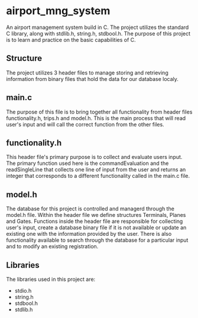 # airport_mng_system
An airport management system build in C. The project utilizes the standard C library, along with stdlib.h, string.h, stdbool.h. The purpose of this project is to learn and practice on the basic capabilities of C. 

## Structure
The project utilizes 3 header files to manage storing and retrieving information from binary files that hold the data for our database localy. 

## main.c
The purpose of this file is to bring together all functionality from header files functionality.h, trips.h and model.h. This is the main process that will read user's input and will call the correct function from the other files. 

## functionality.h
This header file's primary purpose is to collect and evaluate users input. The primary function used here is the commandEvaluation and the readSingleLine that collects one line of input from the user and returns an integer that corresponds to a different functionality called in the main.c file. 

## model.h 
The database for this project is controlled and managerd through the model.h file. Within the header file we define structures Terminals, Planes and Gates. Functions inside the header file are responsible for collecting user's input, create a database binary file if it is not available or update an existing one with the information provided by the user. There is also functionality available to search through the database for a particular input and to modify an existing registration. 

## Libraries 
The libraries used in this project are: 
* stdio.h
* string.h
* stdbool.h
* stdlib.h
